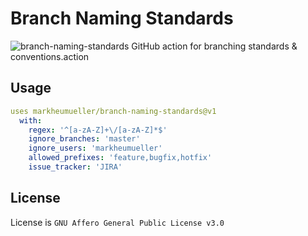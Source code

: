 # Branch Naming Standards
![branch-naming-standards](https://github.com/markheumueller/branch-naming-standards/workflows/tests/badge.svg)
GitHub action for branching standards & conventions.action

## Usage
```yaml
uses markheumueller/branch-naming-standards@v1
  with:
    regex: '^[a-zA-Z]+\/[a-zA-Z]*$'
    ignore_branches: 'master'
    ignore_users: 'markheumueller'
    allowed_prefixes: 'feature,bugfix,hotfix'
    issue_tracker: 'JIRA'
```

## License
License is `GNU Affero General Public License v3.0`

